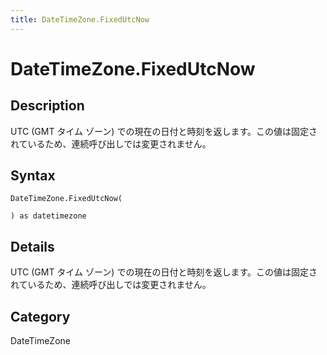 ```yaml
---
title: DateTimeZone.FixedUtcNow
---
```


# DateTimeZone.FixedUtcNow


## Description

UTC (GMT タイム ゾーン) での現在の日付と時刻を返します。この値は固定されているため、連続呼び出しでは変更されません。


## Syntax

```powerquery
DateTimeZone.FixedUtcNow(

) as datetimezone
```


## Details

UTC (GMT タイム ゾーン) での現在の日付と時刻を返します。この値は固定されているため、連続呼び出しでは変更されません。



## Category
DateTimeZone
